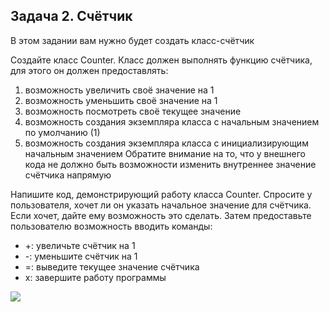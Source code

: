 ## Задача 2. Счётчик
В этом задании вам нужно будет создать класс-счётчик

Создайте класс Counter. Класс должен выполнять функцию счётчика, для этого он должен предоставлять:

1. возможность увеличить своё значение на 1
1. возможность уменьшить своё значение на 1
1. возможность посмотреть своё текущее значение
1. возможность создания экземпляра класса с начальным значением по умолчанию (1)
1. возможность создания экземпляра класса с инициализирующим начальным значением
Обратите внимание на то, что у внешнего кода не должно быть возможности изменить внутреннее значение счётчика напрямую

Напишите код, демонстрирующий работу класса Counter. Спросите у пользователя, хочет ли он указать начальное значение для счётчика. Если хочет, дайте ему возможность это сделать. Затем предоставьте пользователю возможность вводить команды:

* +: увеличьте счётчик на 1
* -: уменьшите счётчик на 1
* =: выведите текущее значение счётчика
* x: завершите работу программы

![](https://lh3.googleusercontent.com/pnr62J8QdHHZix4PKL02TE8OkiuOhaZFyetfvrYzmmH4Yj3xKG34toAFywwtQYljtL0ISHWpYOYMd3tM-zEGny9RjCd4hITH7_7XdszGFXT7pIAGbqnD6JKbuxj2UIt8EB-P9egoyV2_6p8ZNI-0gca-7yddQG_93fG5v1AMtIFYgEZFygPI0yqSIdd_JCBT_yxaFFq787nZ5MME2gEu2OhWINWralUAHwumxwqlSx6Zrs8giw50MzfUP9iBZBhZhqFt_ppJ1GX5vhbMLfXgajwOXV7pSvdGFUX2YKyRiLhCpvYKRr6NQLs6ffdLsRC2xyLKMfwE1iVtmxm9gDa1o9CB5TfAbgTuoDRbNC9_SZdAokVcESfxCNLZZcYSwdbpH28JYXJ6z5Bvmt3Enpm8Wrt7fNyj1QMj_VIBzSkK3Sy3pbgANJCZ1bdYaHKTKVB8cJY69riAjZwhwdG_kVU7ffDe28u78pgo5yWrjy7BU2lcUGYQ14KHnvleomXXbC7DGsEgiwefklloE1RavR68SRZze0i65ahztjHFSv8I448Rn8xKNFXgKN3nFhmIQb2quj4JQapkF6p4fmUIuPpb2eqgYENbiLQd1DsJiCCK8pXEUFgnLJTLl3PBvCvvNktlpuO38Wxk3jeYWQwe5qwtGT7WtkH4AJO7u77A0lPCzTRdW5Zot2CEbf-bo_d5zxEwR5hpVeEfFqxwpOI4JtZQKLCOS1_0ZCsslUUAXsbwdi2sPGgfMiEh2FfmT4s=w1073-h349-no?authuser=0)